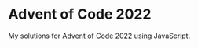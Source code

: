 # Advent of Code 2022

My solutions for [Advent of Code 2022](https://adventofcode.com/2022) using JavaScript.
